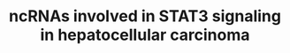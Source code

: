 ---
annotations:
- type: Disease Ontology
  value: hepatocellular carcinoma
- type: Pathway Ontology
  value: altered Jak-Stat signaling pathway
- type: Cell Type Ontology
  value: hepatocyte
- type: Pathway Ontology
  value: cancer pathway
authors:
- Khanspers
- Fehrhart
description: This pathway describes the influence of ncRNAs on the STAT3 pathway in
  hepatocellular carcinoma. The model is based on Fig 4 in Klingenberg et al.
last-edited: 2019-11-29
organisms:
- Homo sapiens
redirect_from:
- /index.php/Pathway:WP4337
- /instance/WP4337
schema-jsonld:
- '@context': https://schema.org/
  '@id': https://wikipathways.github.io/pathways/WP4337.html
  '@type': Dataset
  creator:
    '@type': Organization
    name: WikiPathways
  description: This pathway describes the influence of ncRNAs on the STAT3 pathway
    in hepatocellular carcinoma. The model is based on Fig 4 in Klingenberg et al.
  keywords:
  - UCA1
  - ZEB1
  - IL11
  - DILC
  - lncRNA-ATB
  - JAK2
  - MIR200B
  - IL6
  - STAT3
  - IL6R
  - NFKB1
  - SOX4
  - MIR200A
  - IL6ST
  - lncSox4
  - JAK3
  - IL11RA
  - JAK1
  - MIR200C
  - MIR21
  - RELA
  license: CC0
  name: ncRNAs involved in STAT3 signaling in hepatocellular carcinoma
seo: CreativeWork
title: ncRNAs involved in STAT3 signaling in hepatocellular carcinoma
wpid: WP4337
---